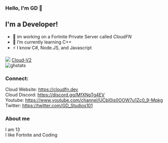 ### Hello, I'm GD 👋

## I'm a Developer!

- 🔭 im working on a Fortnite Private Server called *CloudFN*
- 🌱 I’m currently learning C++
- ⚡ I know C#, Node.JS, and Javascript

![](https://cdn.discordapp.com/attachments/835302046592270446/842765465575096340/Free-Cloud-Wallpapers.jpg?width=200&height=200)
[Cloud-V2](https://github.com/GDBOI101/Cloud-V2)
<br>
![ghstats](https://github-readme-stats.vercel.app/api?username=GDBOI101&theme=dark&show_icons=true)
### Connect:

Cloud Website: https://cloudfn.dev
<br>
Cloud Discord: https://discord.gg/MfXNpTg4EV
<br>
Youtube: https://www.youtube.com/channel/UCbI0is0OOW7u1Zc0_9-Mpkg
<br>
Twitter: https://twitter.com/GD_Studios101
<br>

### About me

I am 13
<br>
I like Fortnite and Coding
<br>
